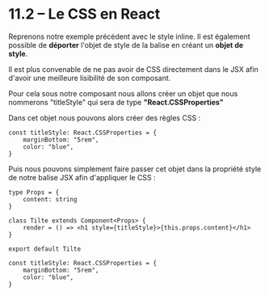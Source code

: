 # 11.2 – Le CSS en React

Reprenons notre exemple précédent avec le style inline.
Il est également possible de **déporter** l'objet de style de la balise en créant un **objet de style**.

Il est plus convenable de ne pas avoir de CSS directement dans le JSX afin d'avoir une meilleure lisibilité de son composant.

Pour cela sous notre composant nous allons créer un objet que nous nommerons "titleStyle" qui sera de type **"React.CSSProperties"**

Dans cet objet nous pouvons alors créer des règles CSS :

```tsx title=components/title.tsx
const titleStyle: React.CSSProperties = {
	marginBottom: "5rem",
	color: "blue",
}
```

Puis nous pouvons simplement faire passer cet objet dans la propriété style de notre balise JSX afin d'appliquer le CSS :

```tsx title=components/title.tsx
type Props = {
	content: string
}

class Tilte extends Component<Props> {
	render = () => <h1 style={titleStyle}>{this.props.content}</h1>
}

export default Tilte

const titleStyle: React.CSSProperties = {
	marginBottom: "5rem",
	color: "blue",
}
```
